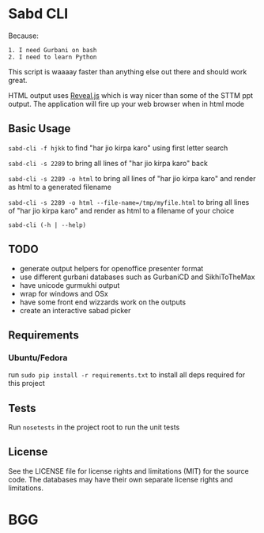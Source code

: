 # Sabd CLI

Because:

    1. I need Gurbani on bash
    2. I need to learn Python

This script is waaaay faster than anything else out there and should work great.

HTML output uses [Reveal.js](http://lab.hakim.se/reveal-js/) which is way nicer than some of the STTM ppt output.  The application will fire up your web browser when in html mode

## Basic Usage
  `sabd-cli -f hjkk` to find "har jio kirpa karo" using first letter search

  `sabd-cli -s 2289` to bring all lines of "har jio kirpa karo" back

  `sabd-cli -s 2289 -o html` to bring all lines of "har jio kirpa karo" and render as html to a generated filename

  `sabd-cli -s 2289 -o html --file-name=/tmp/myfile.html` to bring all lines of "har jio kirpa karo" and render as html to a filename of your choice

  `sabd-cli (-h | --help)`


## TODO

- generate output helpers for openoffice presenter format
- use different gurbani databases such as GurbaniCD and SikhiToTheMax
- have unicode gurmukhi output
- wrap for windows and OSx
- have some front end wizzards work on the outputs
- create an interactive sabad picker

## Requirements

### Ubuntu/Fedora
run `sudo pip install -r requirements.txt` to install all deps required for this project

## Tests
Run `nosetests` in the project root to run the unit tests

## License
See the LICENSE file for license rights and limitations (MIT) for the source code.
The databases may have their own separate license rights and limitations.


# BGG